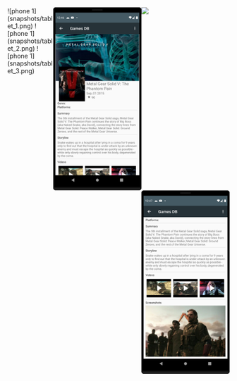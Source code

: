 <img src="snapshots/phone_1.png" width="200px" style="float: right;" />
<img src="snapshots/phone_2.png" width="200px" style="float: right;" />
<img src="snapshots/phone_3.png" width="200px" style="float: right;" />
![phone 1](snapshots/tablet_1.png)
![phone 1](snapshots/tablet_2.png)
![phone 1](snapshots/tablet_3.png)